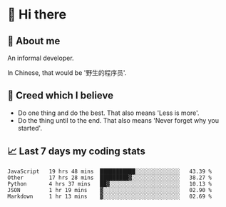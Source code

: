 # 👋 Hi there

## :speech_balloon: About me

An informal developer.

In Chinese, that would be '野生的程序员'.

## :see_no_evil: Creed which I believe

- Do one thing and do the best. That also means 'Less is more'.
- Do the thing until to the end. That also means 'Never forget why you started'.

## :chart_with_upwards_trend: Last 7 days my coding stats

<!--START_SECTION:waka-->
```text
JavaScript   19 hrs 48 mins  ███████████░░░░░░░░░░░░░░   43.39 % 
Other        17 hrs 28 mins  █████████▓░░░░░░░░░░░░░░░   38.27 % 
Python       4 hrs 37 mins   ██▓░░░░░░░░░░░░░░░░░░░░░░   10.13 % 
JSON         1 hr 19 mins    ▓░░░░░░░░░░░░░░░░░░░░░░░░   02.90 % 
Markdown     1 hr 13 mins    ▓░░░░░░░░░░░░░░░░░░░░░░░░   02.69 % 
```
<!--END_SECTION:waka-->
